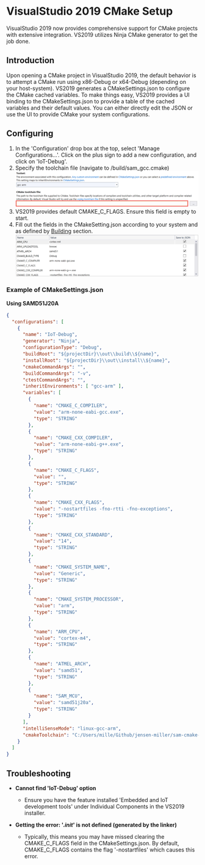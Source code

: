 # VisualStudio 2019 CMake Setup

VisualStudio 2019 now provides comprehensive support for CMake projects with extensive integration. VS2019 utilizes Ninja CMake generator to get the job done.

## Introduction

Upon opening a CMake project in VisualStudio 2019, the default behavior is to attempt a CMake run using x86-Debug or x64-Debug (depending on your host-system).
VS2019 generates a CMakeSettings.json to configure the CMake cached variables. To make things easy, VS2019 provides a UI binding to the CMakeSettings.json to provide
a table of the cached variables and their default values. You can either directly edit the JSON or use the UI to provide CMake your system configurations.

## Configuring

1. In the 'Configuration' drop box at the top, select 'Manage Configurations...'. Click on the plus sign to add a new configuration, and click on 'IoT-Debug'.
2. Specify the toolchain file (navigate to /build/sam_gcc.cmake)
![toolchain_field](/docs/assets/cmakesettingsjson_toolchain.png)
3. VS2019 provides default CMAKE_C_FLAGS. Ensure this field is empty to start.
4. Fill out the fields in the CMakeSetting.json according to your system and as defined by [Building](https://github.com/jensen-miller/sam-cmake-template#building) section.
![settings_variables](/docs/assets/cmakesettingsjson_variables.png)


### Example of CMakeSettings.json

**Using SAMD51J20A**

```json
{
  "configurations": [
    {
      "name": "IoT-Debug",
      "generator": "Ninja",
      "configurationType": "Debug",
      "buildRoot": "${projectDir}\\out\\build\\${name}",
      "installRoot": "${projectDir}\\out\\install\\${name}",
      "cmakeCommandArgs": "",
      "buildCommandArgs": "-v",
      "ctestCommandArgs": "",
      "inheritEnvironments": [ "gcc-arm" ],
      "variables": [
        {
          "name": "CMAKE_C_COMPILER",
          "value": "arm-none-eabi-gcc.exe",
          "type": "STRING"
        },
        {
          "name": "CMAKE_CXX_COMPILER",
          "value": "arm-none-eabi-g++.exe",
          "type": "STRING"
        },
        {
          "name": "CMAKE_C_FLAGS",
          "value": "",
          "type": "STRING"
        },
        {
          "name": "CMAKE_CXX_FLAGS",
          "value": "-nostartfiles -fno-rtti -fno-exceptions",
          "type": "STRING"
        },
        {
          "name": "CMAKE_CXX_STANDARD",
          "value": "14",
          "type": "STRING"
        },
        {
          "name": "CMAKE_SYSTEM_NAME",
          "value": "Generic",
          "type": "STRING"
        },
        {
          "name": "CMAKE_SYSTEM_PROCESSOR",
          "value": "arm",
          "type": "STRING"
        },
        {
          "name": "ARM_CPU",
          "value": "cortex-m4",
          "type": "STRING"
        },
        {
          "name": "ATMEL_ARCH",
          "value": "samd51",
          "type": "STRING"
        },
        {
          "name": "SAM_MCU",
          "value": "samd51j20a",
          "type": "STRING"
        }
      ],
      "intelliSenseMode": "linux-gcc-arm",
      "cmakeToolchain": "C:/Users/mille/Github/jensen-miller/sam-cmake-template/build/sam_gcc.cmake"
    }
  ]
}
```


## Troubleshooting

- **Cannot find 'IoT-Debug' option**
    + Ensure you have the feature installed 'Embedded and IoT development tools' under Individual Components in the VS2019 installer.

- **Getting the error: '._init_' is not defined (generated by the linker)**
	+ Typically, this means you may have missed clearing the CMAKE_C_FLAGS field in the CMakeSettings.json. By default, CMAKE_C_FLAGS contains the flag '-nostartfiles'
		which causes this error.

